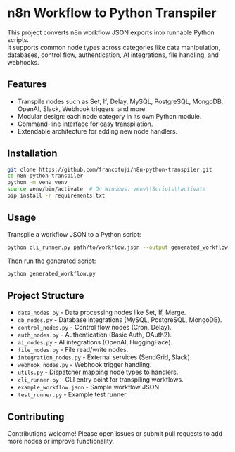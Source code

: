 
# n8n Workflow to Python Transpiler

This project converts n8n workflow JSON exports into runnable Python scripts.  
It supports common node types across categories like data manipulation, databases, control flow, authentication, AI integrations, file handling, and webhooks.

## Features

- Transpile nodes such as Set, If, Delay, MySQL, PostgreSQL, MongoDB, OpenAI, Slack, Webhook triggers, and more.
- Modular design: each node category in its own Python module.
- Command-line interface for easy transpilation.
- Extendable architecture for adding new node handlers.

## Installation

```bash
git clone https://github.com/francofuji/n8n-python-transpiler.git
cd n8n-python-transpiler
python -m venv venv
source venv/bin/activate  # On Windows: venv\\Scripts\\activate
pip install -r requirements.txt
````

## Usage

Transpile a workflow JSON to a Python script:

```bash
python cli_runner.py path/to/workflow.json --output generated_workflow.py
```

Then run the generated script:

```bash
python generated_workflow.py
```

## Project Structure

* `data_nodes.py` - Data processing nodes like Set, If, Merge.
* `db_nodes.py` - Database integrations (MySQL, PostgreSQL, MongoDB).
* `control_nodes.py` - Control flow nodes (Cron, Delay).
* `auth_nodes.py` - Authentication (Basic Auth, OAuth2).
* `ai_nodes.py` - AI integrations (OpenAI, HuggingFace).
* `file_nodes.py` - File read/write nodes.
* `integration_nodes.py` - External services (SendGrid, Slack).
* `webhook_nodes.py` - Webhook trigger handling.
* `utils.py` - Dispatcher mapping node types to handlers.
* `cli_runner.py` - CLI entry point for transpiling workflows.
* `example_workflow.json` - Sample workflow JSON.
* `test_runner.py` - Example test runner.

## Contributing

Contributions welcome! Please open issues or submit pull requests to add more nodes or improve functionality.

